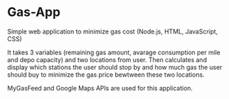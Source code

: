 # Gas-App
Simple web application to minimize gas cost (Node.js, HTML, JavaScript, CSS)

It takes 3 variables (remaining gas amount, avarage consumption per mile and depo capacity) and two locations from user.
Then calculates and display which stations the user should stop by and how much gas the user should buy to minimize the gas price bewtween
these two locations.

MyGasFeed and Google Maps APIs are used for this application.
